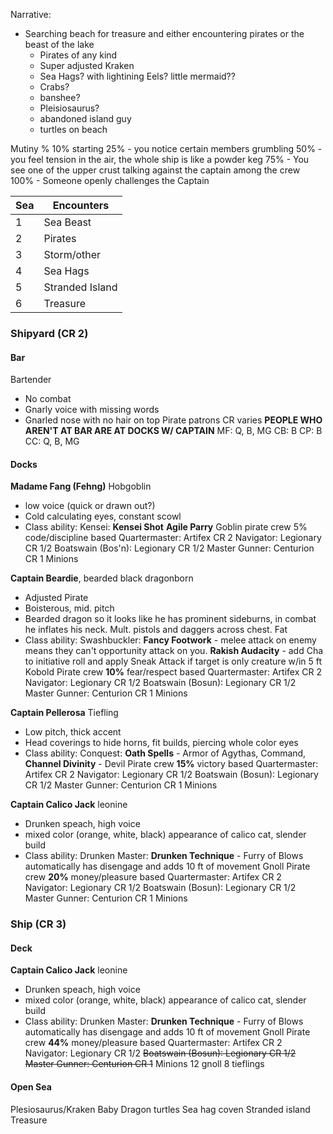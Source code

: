 Narrative:
- Searching beach for treasure and either encountering pirates or the beast of the lake
	- Pirates of any kind
	- Super adjusted Kraken
	- Sea Hags? with lightining Eels? little mermaid??
	- Crabs?
	- banshee?
	- Pleisiosaurus?
	- abandoned island guy
	- turtles on beach

Mutiny %
10% starting
25% - you notice certain members grumbling
50% - you feel tension in the air, the whole ship is like a powder keg
75% - You see one of the upper crust talking against the captain among the crew
100% - Someone openly challenges the Captain

| Sea | Encounters      |
| --- | --------------- |
| 1   | Sea Beast       |
| 2   | Pirates         |
| 3   | Storm/other     |
| 4   | Sea Hags        |
| 5   | Stranded Island |
| 6   | Treasure        |


### Shipyard (CR 2)
#### Bar
Bartender 
- No combat 
- Gnarly voice with missing words
- Gnarled nose with no hair on top
Pirate patrons CR varies
**PEOPLE WHO AREN'T AT BAR ARE AT DOCKS W/ CAPTAIN**
MF: Q, B, MG
CB: B
CP: B
CC: Q, B, MG

#### Docks
**Madame Fang (Fehng)** Hobgoblin
- low voice (quick or drawn out?)
- Cold calculating eyes, constant scowl
- Class ability: Kensei: **Kensei Shot**  **Agile Parry** 
Goblin pirate crew 5% code/discipline based
Quartermaster: Artifex CR 2
Navigator: Legionary CR 1/2
Boatswain (Bos'n): Legionary CR 1/2
Master Gunner: Centurion CR 1
Minions

**Captain Beardie**, bearded black dragonborn
- Adjusted Pirate 
- Boisterous, mid. pitch
- Bearded dragon so it looks like he has prominent sideburns, in combat he inflates his neck. Mult. pistols and daggers across chest. Fat
- Class ability: Swashbuckler: **Fancy Footwork** - melee attack on enemy means they can't opportunity attack on you. **Rakish Audacity** - add Cha to initiative roll and apply Sneak Attack if target is only creature w/in 5 ft 
Kobold Pirate crew **10%** fear/respect based
Quartermaster: Artifex CR 2
Navigator: Legionary CR 1/2
Boatswain (Bosun): Legionary CR 1/2
Master Gunner: Centurion CR 1
Minions

**Captain Pellerosa** Tiefling
- Low pitch, thick accent
- Head coverings to hide horns, fit builds, piercing whole color eyes
- Class ability: Conquest: **Oath Spells** - Armor of Agythas, Command, **Channel Divinity** - 
Devil Pirate crew **15%** victory based
Quartermaster: Artifex CR 2
Navigator: Legionary CR 1/2
Boatswain (Bosun): Legionary CR 1/2
Master Gunner: Centurion CR 1
Minions

**Captain Calico Jack** leonine
- Drunken speach, high voice
- mixed color (orange, white, black) appearance of calico cat, slender build
- Class ability: Drunken Master: **Drunken Technique** - Furry of Blows automatically has disengage and adds 10 ft of movement
Gnoll Pirate crew **20%** money/pleasure based
Quartermaster: Artifex CR 2
Navigator: Legionary CR 1/2
Boatswain (Bosun): Legionary CR 1/2
Master Gunner: Centurion CR 1
Minions

### Ship (CR 3)
#### Deck
**Captain Calico Jack** leonine
- Drunken speach, high voice
- mixed color (orange, white, black) appearance of calico cat, slender build
- Class ability: Drunken Master: **Drunken Technique** - Furry of Blows automatically has disengage and adds 10 ft of movement
Gnoll Pirate crew **44%** money/pleasure based
Quartermaster: Artifex CR 2
Navigator: Legionary CR 1/2
~~Boatswain (Bosun): Legionary CR 1/2~~
~~Master Gunner: Centurion CR 1~~
Minions
12 gnoll
8 tieflings

#### Open Sea
Plesiosaurus/Kraken
Baby Dragon turtles
Sea hag coven
Stranded island
Treasure